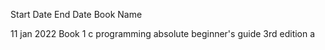 Start Date           End Date           Book Name    
        
11 jan 2022                             Book 1 c programming absolute beginner's guide 3rd edition a